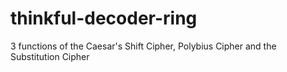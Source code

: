 # thinkful-decoder-ring
3 functions of the Caesar's Shift Cipher, Polybius Cipher and the Substitution Cipher
